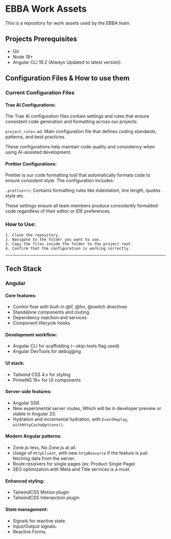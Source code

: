 # EBBA Work Assets

This is a repository for work assets used by the EBBA team.

## Projects Prerequisites

- Git
- Node 18+
- Angular CLI 19.2 (Always Updated to latest version)

## Configuration Files & How to use them



### Current Configuration Files

#### Trae AI Configurations:
The Trae AI configuration files contain settings and rules that ensure consistent code generation and formatting across our projects:

`project_rules.md`: Main configuration file that defines coding standards, patterns, and best practices.

These configurations help maintain code quality and consistency when using AI-assisted development.

#### Prettier Configurations:
Prettier is our code formatting tool that automatically formats code to ensure consistent style. The configuration includes:

`.prettierrc`: Contains formatting rules like indentation, line length, quotes style etc.

These settings ensure all team members produce consistently formatted code regardless of their editor or IDE preferences.

### How to Use:
    1. Clone the repository.
    2. Navigate to the folder you want to use.
    3. Copy the files inside the folder to the project root.
    4. Confirm that the configuration is working correctly.

---
## Tech Stack

### Angular

#### Core features:
- Control flow with built-in @if, @for, @switch directives
- Standalone components and routing
- Dependency injection and services
- Component lifecycle hooks

#### Development workflow:
- Angular CLI for scaffolding (--skip-tests flag used)
- Angular DevTools for debugging

#### UI stack:
- Tailwind CSS 4.x for styling
- PrimeNG 19+ for UI components

#### Server-side features:
- Angular SSR.
- New experimental server routes, Which will be in developer preview or stable in Angular 20.
- Hydration and incremental hydration, with `EventReplay`, `withHttpCacheOptions()`.

#### Modern Angular patterns:
- Zone.js-less, No Zone.js at all.
- Usage of `HttpClient`, with new `httpResource` if the feature is just fetching data from the server.
- Route resolvers for single pages (ex: Product Single Page)
- SEO optimization with Meta and Title services is a must.

#### Enhanced styling:
- TailwindCSS Motion plugin
- TailwindCSS Intersection plugin

#### State management:
- Signals for reactive state.
- Input/Output signals.
- Reactive Forms.